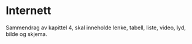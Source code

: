 # Internett
Sammendrag av kapittel 4, skal inneholde lenke, tabell, liste, video, lyd, bilde og skjema.
